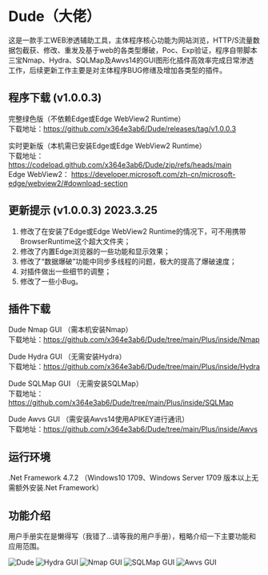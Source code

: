 # Dude（大佬）

这是一款手工WEB渗透辅助工具，主体程序核心功能为网站浏览，HTTP/S流量数据包截获、修改、重发及基于web的各类型爆破，Poc、Exp验证，程序自带脚本三宝Nmap、Hydra、SQLMap及Awvs14的GUI图形化插件高效率完成日常渗透工作，后续更新工作主要是对主体程序BUG修缮及增加各类型的插件。

## 程序下载 (v1.0.0.3)

完整绿色版（不依赖Edge或Edge WebView2 Runtime）  
下载地址：https://github.com/x364e3ab6/Dude/releases/tag/v1.0.0.3  

实时更新版（本机需已安装Edge或Edge WebView2 Runtime）  
下载地址：https://codeload.github.com/x364e3ab6/Dude/zip/refs/heads/main  
Edge WebView2： https://developer.microsoft.com/zh-cn/microsoft-edge/webview2/#download-section  

## 更新提示 (v1.0.0.3) 2023.3.25
1. 修改了在安装了Edge或Edge WebView2 Runtime的情况下，可不用携带BrowserRuntime这个超大文件夹；
2. 修改了内置Edge浏览器的一些功能和显示效果；
3. 修改了“数据爆破”功能中同步多线程的问题，极大的提高了爆破速度；
5. 对插件做出一些细节的调整；
4. 修改了一些小Bug。

## 插件下载
Dude Nmap GUI （需本机安装Nmap）  
下载地址：https://github.com/x364e3ab6/Dude/tree/main/Plus/inside/Nmap  

Dude Hydra GUI （无需安装Hydra）  
下载地址：https://github.com/x364e3ab6/Dude/tree/main/Plus/inside/Hydra  

Dude SQLMap GUI （无需安装SQLMap）  
下载地址：https://github.com/x364e3ab6/Dude/tree/main/Plus/inside/SQLMap  

Dude Awvs GUI （需安装Awvs14使用APIKEY进行通讯）  
下载地址：https://github.com/x364e3ab6/Dude/tree/main/Plus/inside/Awvs  

## 运行环境
.Net Framework 4.7.2 （Windows10 1709、Windows Server 1709 版本以上无需额外安装.Net Framework）

## 功能介绍
用户手册实在是懒得写（我错了...请等我的用户手册），粗略介绍一下主要功能和应用范围。

![Dude](https://user-images.githubusercontent.com/73023058/221487446-dcae89e4-fd0a-417c-8771-bbf64d3086e7.jpg)
![Hydra GUI](https://user-images.githubusercontent.com/73023058/221487033-b939846a-43a0-4747-aaa5-ce5973c63546.jpg)
![Nmap GUI](https://user-images.githubusercontent.com/73023058/221487055-d98d4c8d-4e5d-4f45-9177-5c3c05f8f04b.jpg)
![SQLMap GUI](https://user-images.githubusercontent.com/73023058/221487066-dd89f908-a58d-41cd-be9c-60fcd12a63bb.jpg)
![Awvs GUI](https://user-images.githubusercontent.com/73023058/224320478-ddc6fe66-3ce7-4310-8a8a-43400630e9bf.png)

